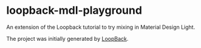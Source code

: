 # loopback-mdl-playground
An extension of the Loopback tutorial to try mixing in Material Design Light.

The project was initially generated by [LoopBack](http://loopback.io).
